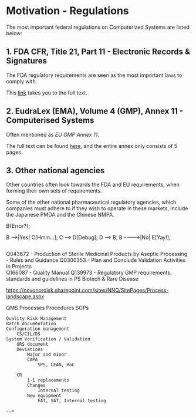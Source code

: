# Motivation - Regulations

The most important federal regulations on Computerized Systems are listed below:

## 1. FDA CFR, Title 21, Part 11 - Electronic Records & Signatures
The FDA regulatory requirements are seen as the most important laws to comply with.

This [link](https://www.ecfr.gov/current/title-21/chapter-I/subchapter-A/part-11) takes you to the full text.


## 2. EudraLex (EMA), Volume 4 (GMP), Annex 11 - Computerised Systems
Often mentioned as _EU GMP Annex 11_.

The full text can be found [here](https://health.ec.europa.eu/system/files/2016-11/annex11_01-2011_en_0.pdf), 
and the entire annex only consists of 5 pages.

## 3. Other national agencies
Other countries often look towards the FDA and EU requirements, when forming their own sets of requirements.

Some of the other national pharmaceutical regulatory agencies, 
which companies must adhere to if they wish to operate in these markets, include the Japanese PMDA and the Chinese NMPA.



<!-- The high degree of desired regulatory controll of governmental agencies, mean that laws governing daily life on
pharmaceutical plants are very encompassing. This entails describing most actions through SOPs - Standard Operating Procedures. -->


<!-- _Software validation is part of the computerized systems validation (CSV) process._ -->

<!--
``` mermaid
graph LR
  A[Start] --> B{Error?};
  B -->|Yes| C[Hmm...];
  C --> D[Debug];
  D --> B;
  B ---->|No| E[Yay!];
```

```
Q043672 - Production of Sterile Medicinal Products by Aseptic Processing - Rules and Guidance
Q0300353 - Plan and Conclude Validation Activities in Projects	
Q166087​ - Quality Manual 
Q139973 - Regulatory GMP requirements, standards and guidelines in PS Biotech & Rare Disease

https://novonordisk.sharepoint.com/sites/NNQ/SitePages/Process-landscape.aspx

QMS
	Processes
	Procedures
		SOPs
	
	Quality Risk Management
	Batch documentation
	Configuration management
		CS/CIL/DS
	System Verification / Validation
		URS document
		Deviations
			Major and minor
			CAPA
				SPS, LEAN, HoC

		CR
			1-1 replacements
			Changes
				Internal testing
			New equipment
				FAT, SAT, Internal testing
```
-->